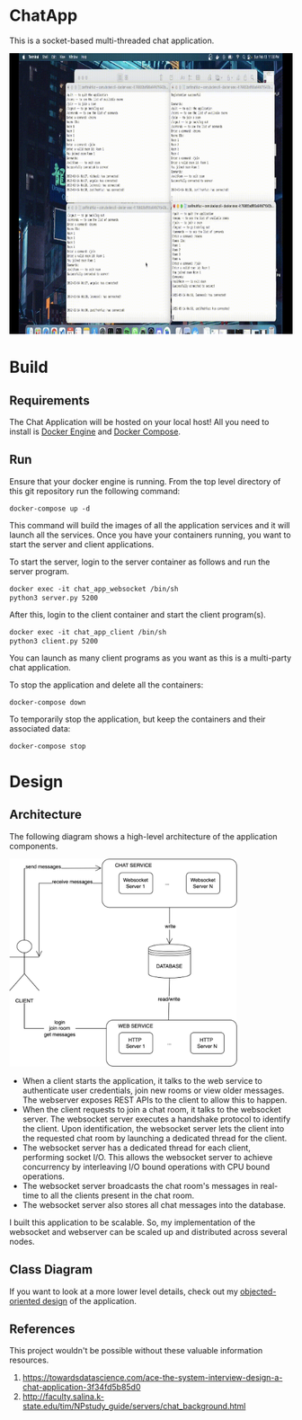 # ChatApp
This is a socket-based multi-threaded chat application. 

<img src="https://github.com/zarifmahfuz/ChatApp/blob/main/docs/demo1.gif" width="1000" height="500" />


# Build

## Requirements

The Chat Application will be hosted on your local host! All you need to install is [Docker Engine](https://docs.docker.com/engine/install/) and [Docker Compose](https://docs.docker.com/compose/install/).

## Run

Ensure that your docker engine is running. From the top level directory of this git repository run the following command:

``` 
docker-compose up -d
```

This command will build the images of all the application services and it will launch all the services. Once you have your containers running, you want to start the server and client applications. 

To start the server, login to the server container as follows and run the server program.

```
docker exec -it chat_app_websocket /bin/sh
python3 server.py 5200
```

After this, login to the client container and start the client program(s).

```
docker exec -it chat_app_client /bin/sh
python3 client.py 5200
```

You can launch as many client programs as you want as this is a multi-party chat application.

To stop the application and delete all the containers:
```
docker-compose down
```

To temporarily stop the application, but keep the containers and their associated data:
```
docker-compose stop
```


# Design

## Architecture

The following diagram shows a high-level architecture of the application components.

<img src="https://github.com/zarifmahfuz/ChatApp/blob/main/docs/design/infra.jpg" width="405" height="370" />

- When a client starts the application, it talks to the web service to authenticate user credentials, join new rooms or view older messages. The webserver exposes REST APIs to the client to allow this to happen.
- When the client requests to join a chat room, it talks to the websocket server. The websocket server executes a handshake protocol to identify the client. Upon identification, the websocket server lets the client into the requested chat room by launching a dedicated thread for the client.
- The websocket server has a dedicated thread for each client, performing socket I/O. This allows the websocket server to achieve concurrency by interleaving I/O bound operations with CPU bound operations.
- The websocket server broadcasts the chat room's messages in real-time to all the clients present in the chat room.
- The websocket server also stores all chat messages into the database.

I built this application to be scalable. So, my implementation of the websocket and webserver can be scaled up and distributed across several nodes.

## Class Diagram

If you want to look at a more lower level details, check out my [objected-oriented design](https://github.com/zarifmahfuz/ChatApp/blob/main/docs/design/oop.jpg) of the application.

## References

This project wouldn't be possible without these valuable information resources.
1. https://towardsdatascience.com/ace-the-system-interview-design-a-chat-application-3f34fd5b85d0
2. http://faculty.salina.k-state.edu/tim/NPstudy_guide/servers/chat_background.html

